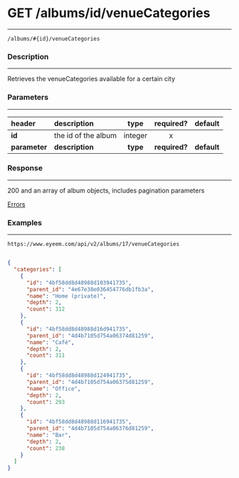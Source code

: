 # GET /albums/id/venueCategories
***
`/albums/#{id}/venueCategories`

### Description
***
Retrieves the venueCategories available for a certain city

### Parameters
***

|header| description| type |required? |default|
|:---------|:--------------|:----------:|:------------:|:------------:|
|**id**| the id of the album|integer|x||
|**parameter**| **description**| **type** |**required?** |**default**|



### Response
***

200 and an array of album objects, includes pagination parameters


[Errors](../../resources/errors.md#files)

### Examples
***

`https://www.eyeem.com/api/v2/albums/17/venueCategories`

```json

{
  "categories": [
    {
      "id": "4bf58dd8d48988d103941735",
      "parent_id": "4e67e38e036454776db1fb3a",
      "name": "Home (private)",
      "depth": 2,
      "count": 312
    },
    {
      "id": "4bf58dd8d48988d16d941735",
      "parent_id": "4d4b7105d754a06374d81259",
      "name": "Café",
      "depth": 2,
      "count": 311
    },
    {
      "id": "4bf58dd8d48988d124941735",
      "parent_id": "4d4b7105d754a06375d81259",
      "name": "Office",
      "depth": 2,
      "count": 293
    },
    {
      "id": "4bf58dd8d48988d116941735",
      "parent_id": "4d4b7105d754a06376d81259",
      "name": "Bar",
      "depth": 2,
      "count": 238
    }
  ]
}
```



